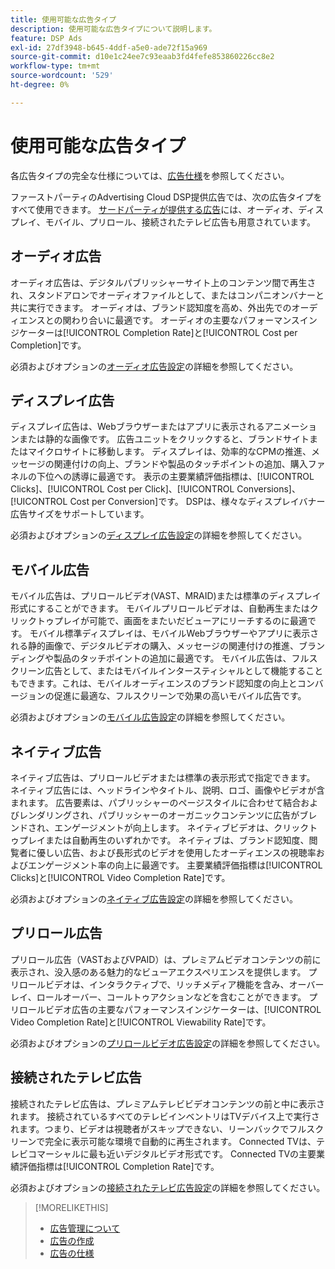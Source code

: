 ```yaml
---
title: 使用可能な広告タイプ
description: 使用可能な広告タイプについて説明します。
feature: DSP Ads
exl-id: 27df3948-b645-4ddf-a5e0-ade72f15a969
source-git-commit: d10e1c24ee7c93eaab3fd4fefe853860226cc8e2
workflow-type: tm+mt
source-wordcount: '529'
ht-degree: 0%

---
```


# 使用可能な広告タイプ

各広告タイプの完全な仕様については、[広告仕様](/help/dsp/assets/ad-specs.pdf)を参照してください。

ファーストパーティのAdvertising Cloud DSP提供広告では、次の広告タイプをすべて使用できます。 [サードパーティが提供する広告](/help/dsp/campaign-management/ads/ad-create-third-party.md)には、オーディオ、ディスプレイ、モバイル、プリロール、接続されたテレビ広告も用意されています。

## オーディオ広告

オーディオ広告は、デジタルパブリッシャーサイト上のコンテンツ間で再生され、スタンドアロンでオーディオファイルとして、またはコンパニオンバナーと共に実行できます。 オーディオは、ブランド認知度を高め、外出先でのオーディエンスとの関わり合いに最適です。 オーディオの主要なパフォーマンスインジケーターは[!UICONTROL Completion Rate]と[!UICONTROL Cost per Completion]です。

必須およびオプションの[オーディオ広告設定](ad-settings-audio.md)の詳細を参照してください。

## ディスプレイ広告

ディスプレイ広告は、Webブラウザーまたはアプリに表示されるアニメーションまたは静的な画像です。 広告ユニットをクリックすると、ブランドサイトまたはマイクロサイトに移動します。 ディスプレイは、効率的なCPMの推進、メッセージの関連付けの向上、ブランドや製品のタッチポイントの追加、購入ファネルの下位への誘導に最適です。 表示の主要業績評価指標は、[!UICONTROL Clicks]、[!UICONTROL Cost per Click]、[!UICONTROL Conversions]、[!UICONTROL Cost per Conversion]です。 DSPは、様々なディスプレイバナー広告サイズをサポートしています。

必須およびオプションの[ディスプレイ広告設定](ad-settings-display.md)の詳細を参照してください。

## モバイル広告

モバイル広告は、プリロールビデオ(VAST、MRAID)または標準のディスプレイ形式にすることができます。 モバイルプリロールビデオは、自動再生またはクリックトゥプレイが可能で、画面をまたいだビューアにリーチするのに最適です。 モバイル標準ディスプレイは、モバイルWebブラウザーやアプリに表示される静的画像で、デジタルビデオの購入、メッセージの関連付けの推進、ブランディングや製品のタッチポイントの追加に最適です。 モバイル広告は、フルスクリーン広告として、またはモバイルインタースティシャルとして機能することもできます。これは、モバイルオーディエンスのブランド認知度の向上とコンバージョンの促進に最適な、フルスクリーンで効果の高いモバイル広告です。

必須およびオプションの[モバイル広告設定](ad-settings-mobile.md)の詳細を参照してください。

## ネイティブ広告

ネイティブ広告は、プリロールビデオまたは標準の表示形式で指定できます。 ネイティブ広告には、ヘッドラインやタイトル、説明、ロゴ、画像やビデオが含まれます。 広告要素は、パブリッシャーのページスタイルに合わせて結合およびレンダリングされ、パブリッシャーのオーガニックコンテンツに広告がブレンドされ、エンゲージメントが向上します。 ネイティブビデオは、クリックトゥプレイまたは自動再生のいずれかです。 ネイティブは、ブランド認知度、閲覧者に優しい広告、および長形式のビデオを使用したオーディエンスの視聴率およびエンゲージメント率の向上に最適です。 主要業績評価指標は[!UICONTROL Clicks]と[!UICONTROL Video Completion Rate]です。

必須およびオプションの[ネイティブ広告設定](ad-settings-native.md)の詳細を参照してください。

## プリロール広告

プリロール広告（VASTおよびVPAID）は、プレミアムビデオコンテンツの前に表示され、没入感のある魅力的なビューアエクスペリエンスを提供します。 プリロールビデオは、インタラクティブで、リッチメディア機能を含み、オーバーレイ、ロールオーバー、コールトゥアクションなどを含むことができます。 プリロールビデオ広告の主要なパフォーマンスインジケーターは、[!UICONTROL Video Completion Rate]と[!UICONTROL Viewability Rate]です。

必須およびオプションの[プリロールビデオ広告設定](ad-settings-pre-roll.md)の詳細を参照してください。

## 接続されたテレビ広告

接続されたテレビ広告は、プレミアムテレビビデオコンテンツの前と中に表示されます。 接続されているすべてのテレビインベントリはTVデバイス上で実行されます。つまり、ビデオは視聴者がスキップできない、リーンバックでフルスクリーンで完全に表示可能な環境で自動的に再生されます。 Connected TVは、テレビコマーシャルに最も近いデジタルビデオ形式です。 Connected TVの主要業績評価指標は[!UICONTROL Completion Rate]です。

必須およびオプションの[接続されたテレビ広告設定](ad-settings-connected-tv.md)の詳細を参照してください。

>[!MORELIKETHIS]
>
>* [広告管理について](ad-about.md)
>* [広告の作成](ad-create.md)
>* [広告の仕様](/help/dsp/assets/ad-specs.pdf)

